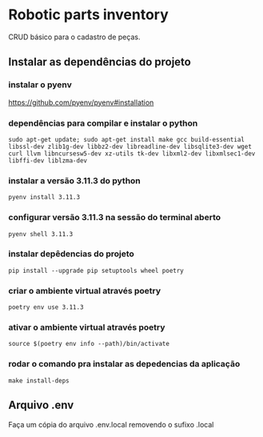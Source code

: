 # Robotic parts inventory
CRUD básico para o cadastro de peças.

## Instalar as dependências do projeto

### instalar o pyenv
https://github.com/pyenv/pyenv#installation

### dependências para compilar e instalar o python
`sudo apt-get update; sudo apt-get install make gcc build-essential libssl-dev zlib1g-dev libbz2-dev libreadline-dev libsqlite3-dev wget curl llvm libncursesw5-dev xz-utils tk-dev libxml2-dev libxmlsec1-dev libffi-dev liblzma-dev`

### instalar a versão 3.11.3 do python
`pyenv install 3.11.3`

### configurar versão 3.11.3 na sessão do terminal aberto
`pyenv shell 3.11.3`

### instalar depêdencias do projeto
`pip install --upgrade pip setuptools wheel poetry`

### criar o ambiente virtual através poetry
`poetry env use 3.11.3`

### ativar o ambiente virtual através poetry
`source $(poetry env info --path)/bin/activate`

### rodar o comando pra instalar as depedencias da aplicação
`make install-deps`

## Arquivo .env

Faça um cópia do arquivo .env.local removendo o sufixo .local
